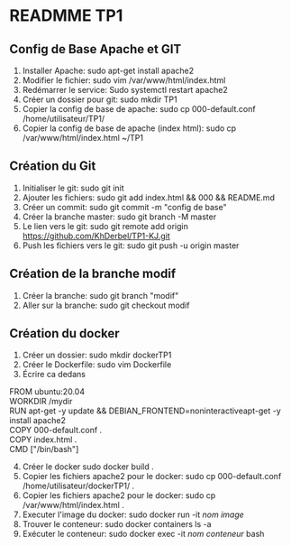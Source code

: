 # READMME TP1

## Config de Base Apache et GIT
1. Installer Apache: sudo apt-get install apache2
2. Modifier le fichier: sudo vim /var/www/html/index.html
3. Redémarrer le service: Sudo systemctl restart apache2
4. Créer un dossier pour git: sudo mkdir TP1
5. Copier la config de base de apache: sudo cp 000-default.conf /home/utilisateur/TP1/
6. Copier la config de base de apache (index html): sudo cp /var/www/html/index.html ~/TP1

## Création du Git

1. Initialiser le git: sudo git init
2. Ajouter les fichiers: sudo git add index.html && 000 && README.md
3. Créer un commit: sudo git commit -m "config de base"
4. Créer la branche master: sudo git branch -M master
5. Le lien vers le git: sudo git remote add origin https://github.com/KhDerbel/TP1-KJ.git
6. Push les fichiers vers le git: sudo git push -u origin master

## Création de la branche modif

1. Créer la branche: sudo git branch "modif"
2. Aller sur la branche: sudo git checkout modif

## Création du docker

1. Créer un dossier: sudo mkdir dockerTP1
2. Créer le Dockerfile: sudo vim Dockerfile
3. Écrire ca dedans

FROM ubuntu:20.04  
WORKDIR /mydir  
RUN apt-get -y update && DEBIAN_FRONTEND=noninteractiveapt-get -y install apache2  
COPY 000-default.conf .  
COPY index.html .  
CMD ["/bin/bash"]  

4. Créer le docker sudo docker build .
5. Copier les fichiers apache2 pour le docker: sudo cp 000-default.conf /home/utilisateur/dockerTP1/ .
6. Copier les fichiers apache2 pour le docker: sudo cp /var/www/html/index.html  .
7. Executer l'image du docker: sudo docker run -it *nom image*
8. Trouver le conteneur: sudo docker containers ls -a
9. Exécuter le conteneur: sudo docker exec -it *nom conteneur* bash

